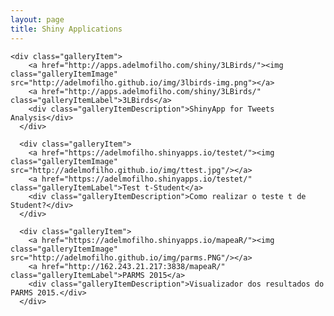 ```yaml
---
layout: page
title: Shiny Applications
---
```


<div class="bandContent gallerySection">
    <div class="galleryIntro"></div>
    <div class="galleryItems">
    
    <div class="galleryItem">
        <a href="http://apps.adelmofilho.com/shiny/3LBirds/"><img class="galleryItemImage" src="http://adelmofilho.github.io/img/3lbirds-img.png"></a>
        <a href="http://apps.adelmofilho.com/shiny/3LBirds/" class="galleryItemLabel">3LBirds</a>
        <div class="galleryItemDescription">ShinyApp for Tweets Analysis</div>
      </div>
      
      <div class="galleryItem">
        <a href="https://adelmofilho.shinyapps.io/testet/"><img class="galleryItemImage" src="http://adelmofilho.github.io/img/ttest.jpg"/></a>
        <a href="https://adelmofilho.shinyapps.io/testet/" class="galleryItemLabel">Test t-Student</a>
        <div class="galleryItemDescription">Como realizar o teste t de Student?</div>
      </div>      
      
      <div class="galleryItem">
        <a href="https://adelmofilho.shinyapps.io/mapeaR/"><img class="galleryItemImage" src="http://adelmofilho.github.io/img/parms.PNG"/></a>
        <a href="http://162.243.21.217:3838/mapeaR/" class="galleryItemLabel">PARMS 2015</a>
        <div class="galleryItemDescription">Visualizador dos resultados do PARMS 2015.</div>
      </div>
 </div>
